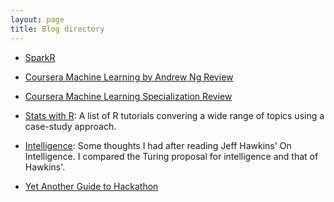 ```yaml
---
layout: page
title: Blog directory
---
```

* [SparkR](/blog/sparkR)

* [Coursera Machine Learning by Andrew Ng Review](/blog/mlReview)

* [Coursera Machine Learning Specialization Review](/blog/mlSpecOne)

* [Stats with R](/r/r_home): A list of R tutorials convering a wide range of topics using a case-study approach.

* [Intelligence](/research/intelligence.pdf): Some thoughts I had after reading Jeff Hawkins' On Intelligence. I compared the Turing proposal for intelligence and that of Hawkins'.

* [Yet Another Guide to Hackathon](/blog/how_to_hackathon)
